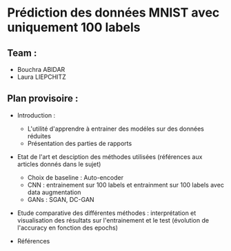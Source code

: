 # Prédiction des données MNIST avec uniquement 100 labels

## Team :
- Bouchra ABIDAR
- Laura LIEPCHITZ

## Plan provisoire :
* Introduction : 
  - L'utilité d'apprendre à entrainer des modéles sur des données réduites
  - Présentation des parties de rapports
* Etat de l'art et desciption des méthodes utilisées (références aux articles donnés dans le sujet)
  - Choix de baseline : Auto-encoder
  - CNN : entrainement sur 100 labels et entrainment sur 100 labels avec data augmentation 
  - GANs : SGAN, DC-GAN
  
* Etude comparative des différentes méthodes : interprétation et visualisation des résultats sur l'entrainement et le test (évolution de l'accuracy en fonction des epochs)

* Références 
